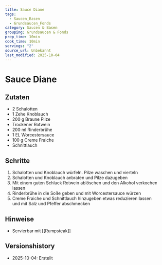 ```yaml
---
title: Sauce Diane
tags:
  - Saucen_Basen
  - Grundsaucen_Fonds
category: Saucen & Basen
grouping: Grundsaucen & Fonds
prep_time: 10min
cook_time: 10min
servings: "2"
source_url: Unbekannt
last_modified: 2025-10-04
---
```

# Sauce Diane

## Zutaten
- 2 Schalotten
- 1 Zehe Knoblauch
- 200 g Braune Pilze
- Trockener Rotwein
- 200 ml Rinderbrühe
- 1 EL Worcestersauce
- 100 g Creme Fraiche
- Schnittlauch

## Schritte
1. Schalotten und Knoblauch würfeln. Pilze waschen und vierteln
2. Schalotten und Knoblauch anbraten und Pilze dazugeben
3. Mit einem guten Schluck Rotwein ablöschen und den Alkohol verkochen lassen
4. Rinderbrühe in die Soße geben und mit Worcestersauce würzen
5. Creme Fraiche und Schnittlauch hinzugeben etwas reduzieren lassen und mit Salz und Pfeffer abschmecken

## Hinweise
- Servierbar mit [[Rumpsteak]]
  

## Versionshistory
- 2025-10-04: Erstellt

  

<!-- Ende der Vorlage -->
<!-- MARKER FOR MAPPER SCRIPT -->